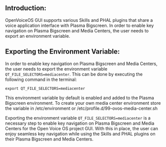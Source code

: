 ## Introduction:
OpenVoiceOS GUI supports various Skills and PHAL plugins that share a voice application interface with Plasma Bigscreen. In order to enable key navigation on Plasma Bigscreen and Media Centers, the user needs to export an environment variable.

## Exporting the Environment Variable:
In order to enable key navigation on Plasma Bigscreen and Media Centers, the user needs to export the environment variable `QT_FILE_SELECTORS=mediacenter`. This can be done by executing the following command in the terminal:

```
export QT_FILE_SELECTORS=mediacenter
```

This environment variable by default is enabled and added to the Plasma Bigscreen environment. To create your own media center environment store the variable in /etc/environment or /etc/profile.d/99-ovos-media-center.sh

Exporting the environment variable `QT_FILE_SELECTORS=mediacenter` is a necessary step to enable key navigation on Plasma Bigscreen and Media Centers for the Open Voice OS project GUI. With this in place, the user can enjoy seamless key navigation while using the Skills and PHAL plugins on their Plasma Bigscreen and Media Centers.
